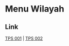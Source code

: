 # Menu Wilayah

## Link

[TPS 001](https://github.com/gigit-pemilu/pemilu-2024-91-papua/tree/main/pileg-dpr/hitung-suara/sub/91-papua/sub/10-sarmi/sub/13-sarmi-timur/sub/2002-sewan/sub/001-tps)
 | 
[TPS 002](https://github.com/gigit-pemilu/pemilu-2024-91-papua/tree/main/pileg-dpr/hitung-suara/sub/91-papua/sub/10-sarmi/sub/13-sarmi-timur/sub/2002-sewan/sub/002-tps)

